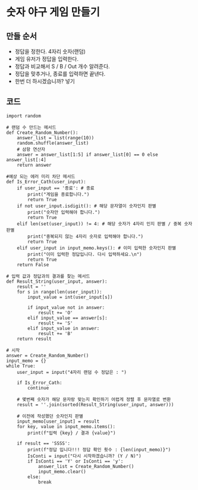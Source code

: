 # 숫자 야구 게임 만들기
## 만들 순서 
- 정답을 정한다. 4자리 숫자(랜덤)
- 게임 유저가 정답을 입력한다.
- 정답과 비교해서 S / B / Out 개수 알려준다.
- 정답을 맞추거나, 종료를 입력하면 끝낸다.
- 한번 더 하시겠습니까? 넣기

## 코드
    
    import random

    # 랜덤 수 만드는 메서드
    def Create_Random_Number():
        answer_list = list(range(10))
        random.shuffle(answer_list)
        # 삼항 연산자
        answer = answer_list[1:5] if answer_list[0] == 0 else answer_list[:4]
        return answer

    #예상 되는 에러 미리 차단 메서드
    def Is_Error_Cath(user_input):
        if user_input == '종료': # 종료
            print("게임을 종료합니다.")
            return True
        if not user_input.isdigit(): # 해당 문자열이 숫자인지 판별
            print("숫자만 입력해야 합니다.")
            return True
        elif len(set(user_input)) != 4: # 해당 숫자가 4자리 인지 판별 / 중복 숫자 판별
            print("중복되지 않는 4자리 숫자로 입력해야 합니다.")
            return True
        elif user_input in input_memo.keys(): # 이미 입력한 숫자인지 판별
            print("이미 입력한 정답입니다. 다시 입력하세요.\n")
            return True
        return False

    # 입력 값과 정답과의 결과를 찾는 메서드
    def Result_String(user_input, answer):
        result = ''
        for s in range(len(user_input)):
            input_value = int(user_input[s])

            if input_value not in answer:
                result += 'O'
            elif input_value == answer[s]:
                result += 'S'
            elif input_value in answer:
                result += 'B'
        return result

    # 시작
    answer = Create_Random_Number()
    input_memo = {}
    while True:
        user_input = input("4자리 랜덤 수 정답은 : ")
        
        if Is_Error_Cath:
            continue
        
        # 몇번째 숫자가 해당 문자랑 맞는지 확인하기 어렵게 정렬 후 문자열로 변환
        result = ''.join(sorted(Result_String(user_input, answer)))

        # 이전에 작성했던 숫자인지 판별
        input_memo[user_input] = result
        for key, value in input_memo.items():
            print(f"입력 {key} / 결과 {value}")

        if result == 'SSSS':
            print(f"정답 입니다!!! 정답 확인 횟수 : {len(input_memo)}")
            IsConti = input("다시 시작하겠습니까? (Y / N)")
            if IsConti == 'Y' or IsConti == 'y':
                answer_list = Create_Random_Number()
                input_memo.clear()
            else:
                break
    